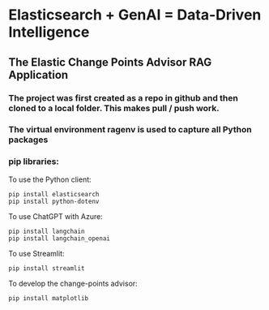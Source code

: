 # Elasticsearch + GenAI = Data-Driven Intelligence
## The Elastic Change Points Advisor RAG Application

### The project was first created as a repo in github and then cloned to a local folder. This makes pull / push work.

### The virtual environment ragenv is used to capture all Python packages

### pip libraries:
   To use the Python client:
   ```
   pip install elasticsearch
   pip install python-dotenv
   ```

   To use ChatGPT with Azure:
   ```
   pip install langchain
   pip install langchain_openai
   ```

   To use Streamlit:
   ```
   pip install streamlit
   ```

   To develop the change-points advisor:
   ```
   pip install matplotlib
   ```